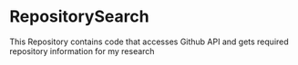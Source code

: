 # RepositorySearch
This Repository contains code that accesses Github API and gets required repository information for my research
